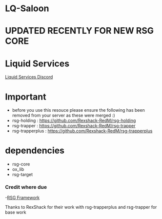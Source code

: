 # LQ-Saloon




# UPDATED RECENTLY FOR NEW RSG CORE

# Liquid Services
[Liquid Services  Discord](https://discord.gg/dJ3PUTXU8F)

# Important
- before you use this resouce please ensure the following has been removed from your server as these were merged :)
- rsg-holding : https://github.com/Rexshack-RedM/rsg-holding
- rsg-trapper : https://github.com/Rexshack-RedM/rsg-trapper
- rsg-trapperplus : https://github.com/Rexshack-RedM/rsg-trapperplus

# dependencies
- rsg-core 
- ox_lib 
- rsg-target 


### Credit where due
-[RSG Framework](https://github.com/Rexshack-RedM)

Thanks to RexShack for their work with rsg-trapperplus and rsg-trapper for base work
